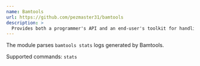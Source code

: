 ```yaml
---
name: Bamtools
url: https://github.com/pezmaster31/bamtools
description: >
  Provides both a programmer's API and an end-user's toolkit for handling BAM files
---
```


The module parses `bamtools stats` logs generated by Bamtools.

Supported commands: `stats`
